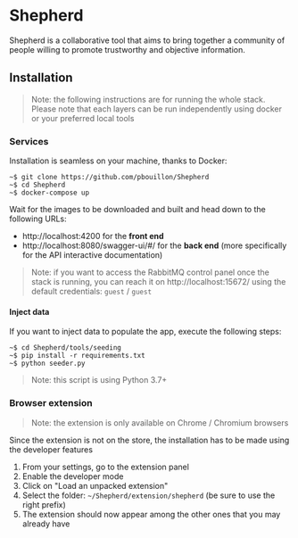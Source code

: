 # Shepherd

Shepherd is a collaborative tool that aims to bring together a community of
people willing to promote trustworthy and objective information.

## Installation

> Note: the following instructions are for running the whole stack. Please note
> that each layers can be run independently using docker or your preferred local
> tools

### Services

Installation is seamless on your machine, thanks to Docker:

```shell
~$ git clone https://github.com/pbouillon/Shepherd
~$ cd Shepherd
~$ docker-compose up
```

Wait for the images to be downloaded and built and head down to the following URLs:

- http://localhost:4200 for the **front end**
- http://localhost:8080/swagger-ui/#/ for the **back end** (more specifically for the API interactive documentation)

> Note: if you want to access the RabbitMQ control panel once the stack is
> running, you can reach it on http://localhost:15672/ using the default
> credentials: `guest` / `guest`

#### Inject data

If you want to inject data to populate the app, execute the following steps:

```shell
~$ cd Shepherd/tools/seeding
~$ pip install -r requirements.txt
~$ python seeder.py
```

> Note: this script is using Python 3.7+

### Browser extension

> Note: the extension is only available on Chrome / Chromium browsers

Since the extension is not on the store, the installation has to be made using
the developer features

1. From your settings, go to the extension panel
1. Enable the developer mode
1. Click on "Load an unpacked extension"
1. Select the folder: `~/Shepherd/extension/shepherd` (be sure to use the right prefix)
1. The extension should now appear among the other ones that you may already have
